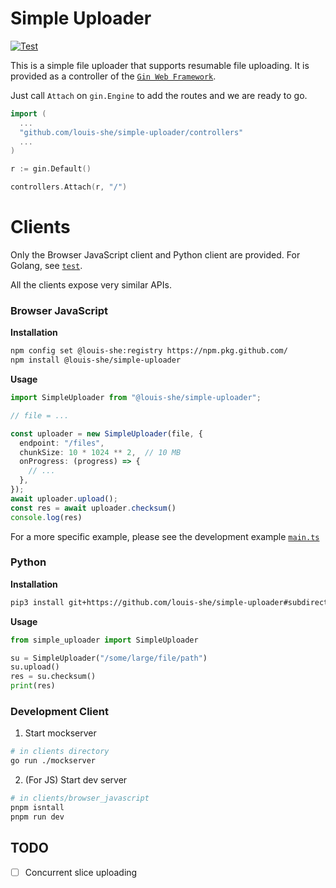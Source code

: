 # Simple Uploader

[![Test](https://github.com/louis-she/simple-uploader/actions/workflows/go.yml/badge.svg)](https://github.com/louis-she/simple-uploader/actions/workflows/go.yml)

This is a simple file uploader that supports resumable file uploading. It is provided as a controller of the [`Gin Web Framework`](https://github.com/gin-gonic/gin).

Just call `Attach` on `gin.Engine` to add the routes and we are ready to go.

```go
import (
  ...
  "github.com/louis-she/simple-uploader/controllers"
  ...
)

r := gin.Default()

controllers.Attach(r, "/")  
```

# Clients

Only the Browser JavaScript client and Python client are provided. For Golang, see [`test`](/controllers/file_test.go).

All the clients expose very similar APIs.

### Browser JavaScript

**Installation**

```bash
npm config set @louis-she:registry https://npm.pkg.github.com/
npm install @louis-she/simple-uploader
```

**Usage**

```TypeScript
import SimpleUploader from "@louis-she/simple-uploader";

// file = ...

const uploader = new SimpleUploader(file, {
  endpoint: "/files",
  chunkSize: 10 * 1024 ** 2,  // 10 MB
  onProgress: (progress) => {
    // ...
  },
});
await uploader.upload();
const res = await uploader.checksum()
console.log(res)
```

For a more specific example, please see the development example [`main.ts`](/clients/browser_javascript/src/main.ts)

### Python

**Installation**

```bash
pip3 install git+https://github.com/louis-she/simple-uploader#subdirectory=clients/python
```

**Usage**

```python
from simple_uploader import SimpleUploader

su = SimpleUploader("/some/large/file/path")
su.upload()
res = su.checksum()
print(res)
```

### Development Client

1. Start mockserver

```bash
# in clients directory
go run ./mockserver
```

2. (For JS) Start dev server

```bash
# in clients/browser_javascript
pnpm isntall
pnpm run dev
```

## TODO

- [ ] Concurrent slice uploading